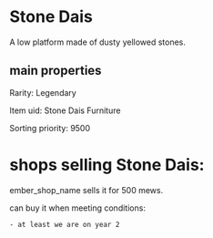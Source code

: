 # Stone Dais

A low platform made of dusty yellowed stones.

## main properties

Rarity: Legendary

Item uid: Stone Dais Furniture

Sorting priority: 9500

# shops selling Stone Dais:

ember_shop_name sells it for 500 mews.

  can buy it when meeting conditions: 

    - at least we are on year 2